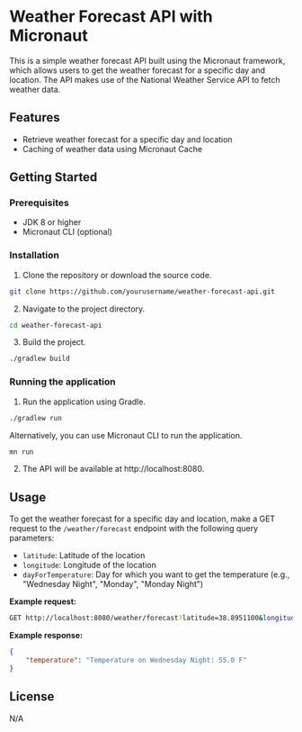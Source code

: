 # Weather Forecast API with Micronaut

This is a simple weather forecast API built using the Micronaut framework, which allows users to get the weather forecast for a specific day and location. The API makes use of the National Weather Service API to fetch weather data.

## Features

- Retrieve weather forecast for a specific day and location
- Caching of weather data using Micronaut Cache 

## Getting Started

### Prerequisites

- JDK 8 or higher
- Micronaut CLI (optional)

### Installation

1. Clone the repository or download the source code.

```bash
git clone https://github.com/yourusername/weather-forecast-api.git
```

2. Navigate to the project directory.

```bash
cd weather-forecast-api
```

3. Build the project.

```bash
./gradlew build
```

### Running the application

1. Run the application using Gradle.

```bash
./gradlew run
```

Alternatively, you can use Micronaut CLI to run the application.

```bash
mn run
```

2. The API will be available at http://localhost:8080.

## Usage

To get the weather forecast for a specific day and location, make a GET request to the `/weather/forecast` endpoint with the following query parameters:

- `latitude`: Latitude of the location
- `longitude`: Longitude of the location
- `dayForTemperature`: Day for which you want to get the temperature (e.g., "Wednesday Night", "Monday", "Monday Night")

**Example request:**

```bash
GET http://localhost:8080/weather/forecast?latitude=38.8951100&longitude=-77.0363700&dayForTemperature=Wednesday%20Night
```

**Example response:**

```json
{
    "temperature": "Temperature on Wednesday Night: 55.0 F"
}
```

## License

N/A